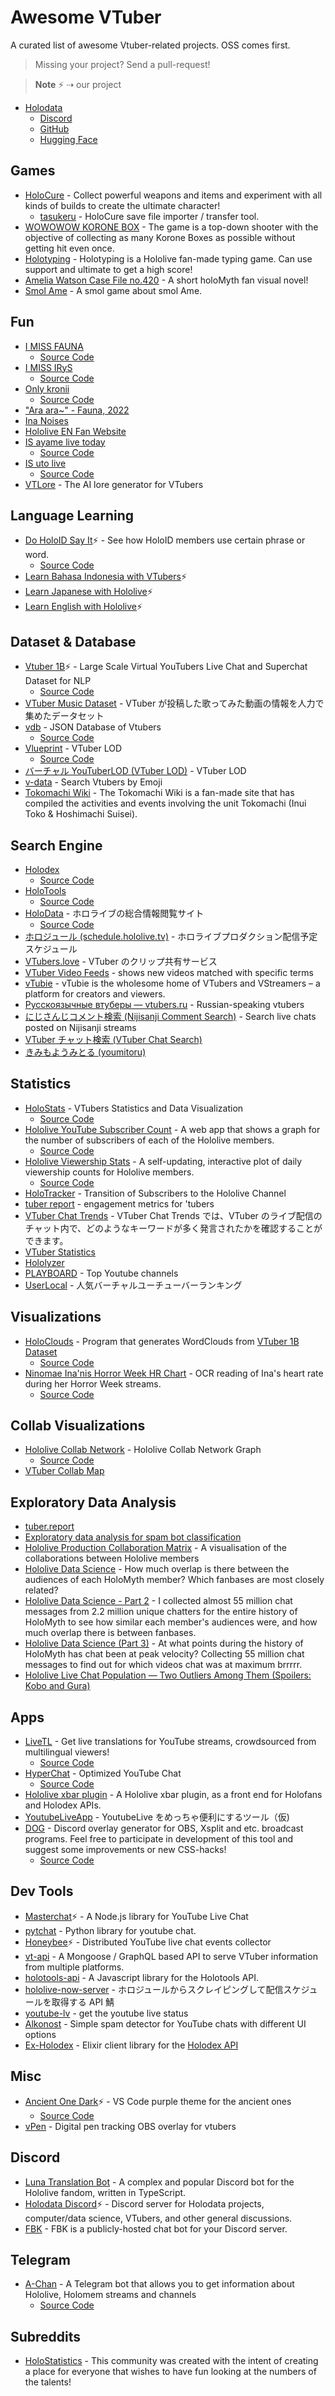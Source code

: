 # Awesome VTuber

A curated list of awesome Vtuber-related projects. OSS comes first.

> Missing your project? Send a pull-request!

> **Note**
> ⚡️ ⇢ our project

- [Holodata](https://holodata.org)
  - [Discord](https://holodata.org/discord)
  - [GitHub](https://github.com/holodata)
  - [Hugging Face](https://huggingface.co/holodata)

## Games

- [HoloCure](https://kay-yu.itch.io/holocure) - Collect powerful weapons and items and experiment with all kinds of builds to create the ultimate character!
  - [tasukeru](https://github.com/DaniruKun/tasukeru/) - HoloCure save file importer / transfer tool.
- [WOWOWOW KORONE BOX](https://tiannya.itch.io/wowowow-korone-box) - The game is a top-down shooter with the objective of collecting as many Korone Boxes as possible without getting hit even once.
- [Holotyping](https://mesiro101.itch.io/holotyping) - Holotyping is a Hololive fan-made typing game. Can use support and ultimate to get a high score!
- [Amelia Watson Case File no.420](https://planetdropper.itch.io/ame420) - A short holoMyth fan visual novel!
- [Smol Ame](https://moocow-games.itch.io/smol-ame) - A smol game about smol Ame.

## Fun

- [I MISS FAUNA](https://imissfauna.com/)
  - [Source Code](https://github.com/saplinganon/imissfauna.com)
- [I MISS IRyS](https://i.miss.irys.moe/)
  - [Source Code](https://github.com/irystocratanon/i.miss.irys.moe)
- [Only kronii](https://onlykronii.github.io/)
  - [Source Code](https://github.com/OnlyKronii/OnlyKronii.github.io)
- ["Ara ara~" - Fauna, 2022](https://faunaraara.com/)
- [Ina Noises](https://inanoises.com/)
- [Hololive EN Fan Website](https://holoen.fans/)
- [IS ayame live today](https://nakiri.canaria.cc/)
  - [Source Code](https://github.com/canaria3406/canaria-nakiri)
- [IS uto live](https://phillychi3.github.io/isutolive/)
  - [Source Code](https://github.com/phillychi3/isutolive)
- [VTLore](https://vtlore.vercel.app/) - The AI lore generator for VTubers

## Language Learning

- [Do HoloID Say It](https://learn-id.holodata.org/)⚡️ - See how HoloID members use certain phrase or word.
  - [Source Code](https://github.com/holodata/learn-bahasa-indonesia)
- [Learn Bahasa Indonesia with VTubers](https://github.com/holodata/learn-bahasa-indonesia)⚡️
- [Learn Japanese with Hololive](https://github.com/holodata/learn-japanese)⚡️
- [Learn English with Hololive](https://github.com/holodata/learn-english)⚡️

## Dataset & Database

- [Vtuber 1B](https://www.kaggle.com/uetchy/vtuber-livechat)⚡️ - Large Scale Virtual YouTubers Live Chat and Superchat Dataset for NLP
  - [Source Code](https://github.com/holodata/vtuber-livechat-dataset)
- [VTuber Music Dataset](https://github.com/yameholo/VTuber-music-dataset) - VTuber が投稿した歌ってみた動画の情報を人力で集めたデータセット
- [vdb](https://vdb.vtbs.moe/) - JSON Database of Vtubers
  - [Source Code](https://github.com/dd-center/vdb)
- [Vlueprint](https://vlueprint.org/) - VTuber LOD
  - [Source Code](https://github.com/vlueprint/vlueprint)
- [バーチャル YouTuberLOD (VTuber LOD)](https://mdlab.slis.tsukuba.ac.jp/lodc2018/vtuber/) - VTuber LOD
- [v-data](https://v-data.info/) - Search Vtubers by Emoji
- [Tokomachi Wiki](https://toko.suisei.cc/) - The Tokomachi Wiki is a fan-made site that has compiled the activities and events involving the unit Tokomachi (Inui Toko & Hoshimachi Suisei).

## Search Engine

- [Holodex](https://holodex.net/)
  - [Source Code](https://github.com/HolodexNet/Holodex)
- [HoloTools](https://hololive.jetri.co/#/)
  - [Source Code](https://github.com/holofans/holoapi)
- [HoloData](https://holodata.vercel.app/) - ホロライブの総合情報閲覧サイト
  - [Source Code](https://github.com/Arisahyper/HoloData)
- [ホロジュール (schedule.hololive.tv)](https://schedule.hololive.tv/) - ホロライブプロダクション配信予定スケジュール
- [VTubers.love](https://vtubers.love/) - VTuber のクリップ共有サービス
- [VTuber Video Feeds](https://vchama.xyz/feeds) - shows new videos matched with specific terms
- [vTubie](https://vtubie.com/) - vTubie is the wholesome home of VTubers and VStreamers – a platform for creators and viewers.
- [Русскоязычные втуберы — vtubers.ru](https://vtubers.ru/ruvtubers/) - Russian-speaking vtubers
- [にじさんじコメント検索 (Nijisanji Comment Search)](https://comment2434.com/comment/) - Search live chats posted on Nijisanji streams
- [VTuber チャット検索 (VTuber Chat Search)](https://vtdata.info/)
- [きみもようみとる (youmitoru)](https://vtdata.info/youmitoru)

## Statistics

- [HoloStats](https://holo.poi.cat/youtube-channel) - VTubers Statistics and Data Visualization
  - [Source Code](https://github.com/PoiScript/HoloStats)
- [Hololive YouTube Subscriber Count](https://hololiveyoutubesubscribercount.vercel.app/) - A web app that shows a graph for the number of subscribers of each of the Hololive members.
  - [Source Code](https://github.com/DreamWithNokz/hololive-youtube-subscriber-count)
- [Hololive Viewership Stats](http://jefftao.com/hodllive/#/subs/value) - A self-updating, interactive plot of daily viewership counts for Hololive members.
  - [Source Code](https://github.com/Speculative/hodllive)
- [HoloTracker](https://trackholo.live/en/) - Transition of Subscribers to the Hololive Channel
- [tuber report](https://tuber.report/) - engagement metrics for 'tubers
- [VTuber Chat Trends](https://www.vtuber-ct.net) - VTuber Chat Trends では、VTuber のライブ配信のチャット内で、どのようなキーワードが多く発言されたかを確認することができます。
- [VTuber Statistics](https://vchama.xyz/stats)
- [Hololyzer](https://www.hololyzer.net/youtube/)
- [PLAYBOARD](https://playboard.co) - Top Youtube channels
- [UserLocal](https://virtual-youtuber.userlocal.jp/document/ranking) - 人気バーチャルユーチューバーランキング

## Visualizations

- [HoloClouds](https://www.reddit.com/r/Hololive/comments/obzwfr/kiryu_cocoshaped_wordcloud_made_out_of_the_30k/) - Program that generates WordClouds from [VTuber 1B Dataset](https://www.kaggle.com/uetchy/vtuber-livechat)
  - [Source Code](https://github.com/Yagato/HoloClouds)
- [Ninomae Ina'nis Horror Week HR Chart](https://vignedev.github.io/inadoki/) - OCR reading of Ina's heart rate during her Horror Week streams.
  - [Source Code](https://github.com/vignedev/inadoki)

## Collab Visualizations

- [Hololive Collab Network](https://thennal10.github.io/hololive-collabs/) - Hololive Collab Network Graph
  - [Source Code](https://github.com/thennal10/hololive-collabs)
- [VTuber Collab Map](https://vchama.xyz/)

## Exploratory Data Analysis

- [tuber.report](https://medium.com/@TuberReport)
- [Exploratory data analysis for spam bot classification](https://www.reddit.com/r/Hololive/comments/ji62z8/exploratory_data_analysis_for_spam_bot/)
- [Hololive Production Collaboration Matrix](https://www.reddit.com/r/Hololive/comments/pdlov4/hololive_production_collaboration_matrix_a/) - A visualisation of the collaborations between Hololive members
- [Hololive Data Science](https://www.reddit.com/r/Hololive/comments/qalzhg/hololive_data_science_how_much_overlap_is_there/) - How much overlap is there between the audiences of each HoloMyth member? Which fanbases are most closely related?
- [Hololive Data Science - Part 2](https://www.reddit.com/r/Hololive/comments/qke1pa/hololive_data_science_part_2_i_collected_almost/) - I collected almost 55 million chat messages from 2.2 million unique chatters for the entire history of HoloMyth to see how similar each member's audiences were, and how much overlap there is between fanbases.
- [Hololive Data Science (Part 3)](https://www.reddit.com/r/Hololive/comments/qpdupy/hololive_data_science_part_3_at_what_points/) - At what points during the history of HoloMyth has chat been at peak velocity? Collecting 55 million chat messages to find out for which videos chat was at maximum brrrrr.
- [Hololive Live Chat Population — Two Outliers Among Them (Spoilers: Kobo and Gura)](https://www.reddit.com/r/Hololive/comments/v96vea/hololive_live_chat_population_two_outliers_among/)

## Apps

- [LiveTL](https://livetl.app/en/home/) - Get live translations for YouTube streams, crowdsourced from multilingual viewers!
  - [Source Code](https://github.com/LiveTL/LiveTL)
- [HyperChat](https://livetl.app/en/hyperchat/) - Optimized YouTube Chat
  - [Source Code](https://github.com/LiveTL/HyperChat)
- [Hololive xbar plugin](https://github.com/DaniruKun/hololive-xbar-plugin) - A Hololive xbar plugin, as a front end for Holofans and Holodex APIs.
- [YoutubeLiveApp](https://github.com/hapo31/YoutubeLiveApp/) - YoutubeLive をめっちゃ便利にするツール（仮)
- [DOG](https://paulvonlecter.github.io/DOG/) - Discord overlay generator for OBS, Xsplit and etc. broadcast programs. Feel free to participate in development of this tool and suggest some improvements or new CSS-hacks!
  - [Source Code](https://github.com/paulvonlecter/DOG)

## Dev Tools

- [Masterchat](https://github.com/holodata/masterchat)⚡️ - A Node.js library for YouTube Live Chat
- [pytchat](https://github.com/taizan-hokuto/pytchat) - Python library for youtube chat.
- [Honeybee](https://github.com/holodata/honeybee)⚡️ - Distributed YouTube live chat events collector
- [vt-api](https://github.com/Choooks22/vt-api) - A Mongoose / GraphQL based API to serve VTuber information from multiple platforms.
- [holotools-api](https://github.com/HoloRes/holotools-api) - A Javascript library for the Holotools API.
- [hololive-now-server](https://github.com/drumath2237/hololive-now-server) - ホロジュールからスクレイピングして配信スケジュールを取得する API 鯖
- [youtube-lv](https://github.com/phillychi3/youtube_lv) - get the youtube live status
- [Alkonost](https://github.com/Asapin/alkonost) - Simple spam detector for YouTube chats with different UI options
- [Ex-Holodex](https://github.com/DaniruKun/ex-holodex) - Elixir client library for the [Holodex API](https://holodex.stoplight.io)

## Misc

- [Ancient One Dark](https://marketplace.visualstudio.com/items?itemName=uetchy.ancient-one-dark)⚡️ - VS Code purple theme for the ancient ones
  - [Source Code](https://github.com/holodata/ancient-one-dark)
- [vPen](https://github.com/GirkovArpa/vpen) - Digital pen tracking OBS overlay for vtubers

## Discord

- [Luna Translation Bot](https://github.com/luna-translations-bot/luna-translations-bot) - A complex and popular Discord bot for the Hololive fandom, written in TypeScript.
- [Holodata Discord](https://holodata.org/discord)⚡️ - Discord server for Holodata projects, computer/data science, VTubers, and other general discussions.
- [FBK](https://github.com/kabiiQ/FBK) - FBK is a publicly-hosted chat bot for your Discord server.

## Telegram

- [A-Chan](https://t.me/a_chan_bot) - A Telegram bot that allows you to get information about Hololive, Holomem streams and channels
  - [Source Code](https://github.com/DaniruKun/holobot-ex)

## Subreddits

- [HoloStatistics](https://www.reddit.com/r/HoloStatistics/) - This community was created with the intent of creating a place for everyone that wishes to have fun looking at the numbers of the talents!
